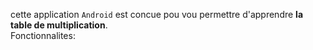 cette application `Android` est concue pou vou permettre d'apprendre **la table de multiplication**.  
Fonctionnalites:  
